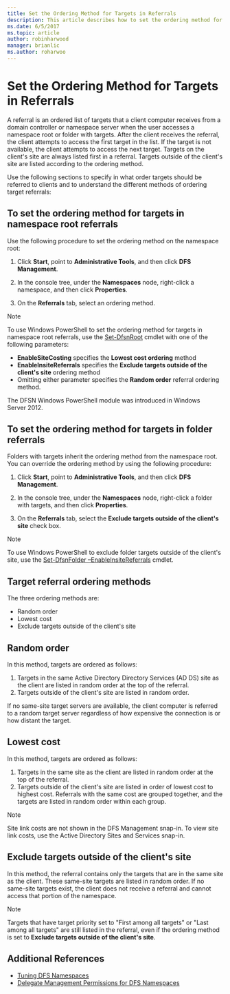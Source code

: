```yaml
---
title: Set the Ordering Method for Targets in Referrals
description: This article describes how to set the ordering method for targets in referrals.
ms.date: 6/5/2017
ms.topic: article
author: robinharwood
manager: brianlic
ms.author: roharwoo
---
```

# Set the Ordering Method for Targets in Referrals

>

A referral is an ordered list of targets that a client computer receives from a domain controller or namespace server when the user accesses a namespace root or folder with targets. After the client receives the referral, the client attempts to access the first target in the list. If the target is not available, the client attempts to access the next target.
Targets on the client's site are always listed first in a referral. Targets outside of the client's site are listed according to the ordering method.

Use the following sections to specify in what order targets should be referred to clients and to understand the different methods of ordering target referrals:

## To set the ordering method for targets in namespace root referrals

Use the following procedure to set the ordering method on the namespace root:

1.  Click **Start**, point to **Administrative Tools**, and then click **DFS Management**.

2.  In the console tree, under the **Namespaces** node, right-click a namespace, and then click **Properties**.

3.  On the **Referrals** tab, select an ordering method.

> [!NOTE]
> To use Windows PowerShell to set the ordering method for targets in namespace root referrals, use the [Set-DfsnRoot](/powershell/module/dfsr/update-dfsrconfigurationfromad) cmdlet with one of the following parameters:
>    -   **EnableSiteCosting** specifies the **Lowest cost ordering** method
>    -   **EnableInsiteReferrals** specifies the **Exclude targets outside of the client's site** ordering method
>    -   Omitting either parameter specifies the **Random order** referral ordering method.

The DFSN Windows PowerShell module was introduced in Windows Server 2012.

## To set the ordering method for targets in folder referrals

Folders with targets inherit the ordering method from the namespace root. You can override the ordering method by using the following procedure:

1.  Click **Start**, point to **Administrative Tools**, and then click **DFS Management**.

2.  In the console tree, under the **Namespaces** node, right-click a folder with targets, and then click **Properties**.

3.  On the **Referrals** tab, select the **Exclude targets outside of the client's site** check box.

> [!NOTE]
> To use Windows PowerShell to exclude folder targets outside of the client's site, use the [Set-DfsnFolder –EnableInsiteReferrals](/powershell/module/dfsr/update-dfsrconfigurationfromad) cmdlet.

## Target referral ordering methods

The three ordering methods are:

-   Random order
-   Lowest cost
-   Exclude targets outside of the client's site

## Random order

In this method, targets are ordered as follows:

1.  Targets in the same Active Directory Directory Services (AD DS) site as the client are listed in random order at the top of the referral.
2.  Targets outside of the client's site are listed in random order.

If no same-site target servers are available, the client computer is referred to a random target server regardless of how expensive the connection is or how distant the target.

## Lowest cost

In this method, targets are ordered as follows:

1.  Targets in the same site as the client are listed in random order at the top of the referral.
2.  Targets outside of the client's site are listed in order of lowest cost to highest cost. Referrals with the same cost are grouped together, and the targets are listed in random order within each group.

> [!NOTE]
> Site link costs are not shown in the DFS Management snap-in. To view site link costs, use the Active Directory Sites and Services snap-in.

## Exclude targets outside of the client's site

In this method, the referral contains only the targets that are in the same site as the client. These same-site targets are listed in random order. If no same-site targets exist, the client does not receive a referral and cannot access that portion of the namespace.

> [!NOTE]
> Targets that have target priority set to "First among all targets" or "Last among all targets" are still listed in the referral, even if the ordering method is set to **Exclude targets outside of the client's site**.

## Additional References

-   [Tuning DFS Namespaces](tuning-dfs-namespaces.md)
-   [Delegate Management Permissions for DFS Namespaces](delegate-management-permissions-for-dfs-namespaces.md)
